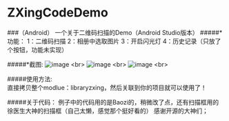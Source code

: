 # ZXingCodeDemo

###（Android）
一个关于二维码扫描的Demo（Android Studio版本）
#####*功能：
    1：二维码扫描
    2：相册中选取图片
    3：开启闪光灯
    4：历史记录（只放了个按钮，功能未实现）
    
#####*截图:
    ![image](https://github.com/maning0303/ZXingCodeDemo/blob/master/screenshots/001.png "首页面")  \<br>
    ![image](https://github.com/maning0303/ZXingCodeDemo/blob/master/screenshots/002.png "二维码扫描页面") \<br>
    ![image](https://github.com/maning0303/ZXingCodeDemo/blob/master/screenshots/003.png "相册页面") \<br>
  
#####使用方法:  
    直接拷贝整个modlue：libraryzxing，然后关联到你的项目就可以使用了！

#####关于代码：
    例子中的代码用的是Baozi的，稍微改了点，还有扫描框用的徐医生大神的扫描框（自己太懒，感觉那个挺好看的）
    感谢开源的大神们；
